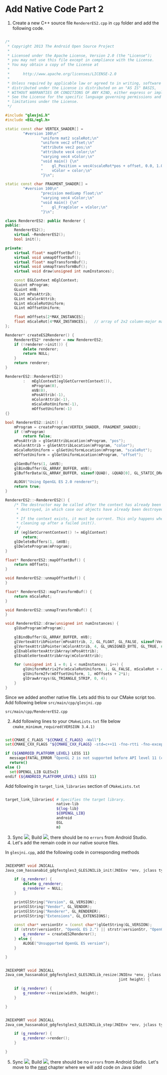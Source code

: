 # Add Native Code Part 2

1. Create a new C++ source file `RendererES2.cpp` in `cpp` folder and add the following code.

```c++ 

/*
 * Copyright 2013 The Android Open Source Project
 *
 * Licensed under the Apache License, Version 2.0 (the "License");
 * you may not use this file except in compliance with the License.
 * You may obtain a copy of the License at
 *
 *      http://www.apache.org/licenses/LICENSE-2.0
 *
 * Unless required by applicable law or agreed to in writing, software
 * distributed under the License is distributed on an "AS IS" BASIS,
 * WITHOUT WARRANTIES OR CONDITIONS OF ANY KIND, either express or implied.
 * See the License for the specific language governing permissions and
 * limitations under the License.
 */

#include "glesjni.h"
#include <EGL/egl.h>

static const char VERTEX_SHADER[] =
        "#version 100\n"
                "uniform mat2 scaleRot;\n"
                "uniform vec2 offset;\n"
                "attribute vec2 pos;\n"
                "attribute vec4 color;\n"
                "varying vec4 vColor;\n"
                "void main() {\n"
                "    gl_Position = vec4(scaleRot*pos + offset, 0.0, 1.0);\n"
                "    vColor = color;\n"
                "}\n";

static const char FRAGMENT_SHADER[] =
        "#version 100\n"
                "precision mediump float;\n"
                "varying vec4 vColor;\n"
                "void main() {\n"
                "    gl_FragColor = vColor;\n"
                "}\n";

class RendererES2: public Renderer {
public:
    RendererES2();
    virtual ~RendererES2();
    bool init();

private:
    virtual float* mapOffsetBuf();
    virtual void unmapOffsetBuf();
    virtual float* mapTransformBuf();
    virtual void unmapTransformBuf();
    virtual void draw(unsigned int numInstances);

    const EGLContext mEglContext;
    GLuint mProgram;
    GLuint mVB;
    GLint mPosAttrib;
    GLint mColorAttrib;
    GLint mScaleRotUniform;
    GLint mOffsetUniform;

    float mOffsets[2*MAX_INSTANCES];
    float mScaleRot[4*MAX_INSTANCES];   // array of 2x2 column-major matrices
};

Renderer* createES2Renderer() {
    RendererES2* renderer = new RendererES2;
    if (!renderer->init()) {
        delete renderer;
        return NULL;
    }
    return renderer;
}

RendererES2::RendererES2()
        :   mEglContext(eglGetCurrentContext()),
            mProgram(0),
            mVB(0),
            mPosAttrib(-1),
            mColorAttrib(-1),
            mScaleRotUniform(-1),
            mOffsetUniform(-1)
{}

bool RendererES2::init() {
    mProgram = createProgram(VERTEX_SHADER, FRAGMENT_SHADER);
    if (!mProgram)
        return false;
    mPosAttrib = glGetAttribLocation(mProgram, "pos");
    mColorAttrib = glGetAttribLocation(mProgram, "color");
    mScaleRotUniform = glGetUniformLocation(mProgram, "scaleRot");
    mOffsetUniform = glGetUniformLocation(mProgram, "offset");

    glGenBuffers(1, &mVB);
    glBindBuffer(GL_ARRAY_BUFFER, mVB);
    glBufferData(GL_ARRAY_BUFFER, sizeof(QUAD), &QUAD[0], GL_STATIC_DRAW);

    ALOGV("Using OpenGL ES 2.0 renderer");
    return true;
}

RendererES2::~RendererES2() {
    /* The destructor may be called after the context has already been
     * destroyed, in which case our objects have already been destroyed.
     *
     * If the context exists, it must be current. This only happens when we're
     * cleaning up after a failed init().
     */
    if (eglGetCurrentContext() != mEglContext)
        return;
    glDeleteBuffers(1, &mVB);
    glDeleteProgram(mProgram);
}

float* RendererES2::mapOffsetBuf() {
    return mOffsets;
}

void RendererES2::unmapOffsetBuf() {
}

float* RendererES2::mapTransformBuf() {
    return mScaleRot;
}

void RendererES2::unmapTransformBuf() {
}

void RendererES2::draw(unsigned int numInstances) {
    glUseProgram(mProgram);

    glBindBuffer(GL_ARRAY_BUFFER, mVB);
    glVertexAttribPointer(mPosAttrib, 2, GL_FLOAT, GL_FALSE, sizeof(Vertex), (const GLvoid*)offsetof(Vertex, pos));
    glVertexAttribPointer(mColorAttrib, 4, GL_UNSIGNED_BYTE, GL_TRUE, sizeof(Vertex), (const GLvoid*)offsetof(Vertex, rgba));
    glEnableVertexAttribArray(mPosAttrib);
    glEnableVertexAttribArray(mColorAttrib);

    for (unsigned int i = 0; i < numInstances; i++) {
        glUniformMatrix2fv(mScaleRotUniform, 1, GL_FALSE, mScaleRot + 4*i);
        glUniform2fv(mOffsetUniform, 1, mOffsets + 2*i);
        glDrawArrays(GL_TRIANGLE_STRIP, 0, 4);
    }
}

```

Since we added another native file. Lets add this to our CMake script too. Add following below `src/main/cpp/glesjni.cpp`

```bash
src/main/cpp/RendererES2.cpp
```


2. Add following lines to your `CMakeLists.txt` file below `cmake_minimum_required(VERSION 3.4.1)`

```bash

set(CMAKE_C_FLAGS "${CMAKE_C_FLAGS} -Wall")
set(CMAKE_CXX_FLAGS "${CMAKE_CXX_FLAGS} -std=c++11 -fno-rtti -fno-exceptions -Wall")

if (${ANDROID_PLATFORM_LEVEL} LESS 11)
  message(FATAL_ERROR "OpenGL 2 is not supported before API level 11 (currently using ${ANDROID_PLATFORM_LEVEL}).")
  return()
else ()
  set(OPENGL_LIB GLESv2)
endif (${ANDROID_PLATFORM_LEVEL} LESS 11)


```

Add following in `target_link_libraries` section of `CMakeLists.txt`

```bash

target_link_libraries( # Specifies the target library.
                       native-lib
                       ${log-lib}
                       ${OPENGL_LIB}
                       android
                       EGL
                       m)
```

3. Sync ![](https://codelabs.developers.google.com/codelabs/android-studio-jni/img/a0e53a92d95d4098.png), Build ![](https://codelabs.developers.google.com/codelabs/android-studio-jni/img/48d2cace55b491ec.png), there should be no `errors` from Android Studio.
4. Let's add the remain code in our native source files. 

In `glesjni.cpp`, add the following code in corresponding methods

```c++

JNIEXPORT void JNICALL
Java_com_hassanabid_gdgfestgles3_GLESJNILib_init(JNIEnv *env, jclass type) {

    if (g_renderer) {
        delete g_renderer;
        g_renderer = NULL;
    }

    printGlString("Version", GL_VERSION);
    printGlString("Vendor", GL_VENDOR);
    printGlString("Renderer", GL_RENDERER);
    printGlString("Extensions", GL_EXTENSIONS);

    const char* versionStr = (const char*)glGetString(GL_VERSION);
    if (strstr(versionStr, "OpenGL ES 2.") || strstr(versionStr, "OpenGL ES 3.")) {
        g_renderer = createES2Renderer();
    } else {
        ALOGE("Unsupported OpenGL ES version");
    }

}

```

```c++

JNIEXPORT void JNICALL
Java_com_hassanabid_gdgfestgles3_GLESJNILib_resize(JNIEnv *env, jclass type, jint width,
                                                   jint height) {

    if (g_renderer) {
        g_renderer->resize(width, height);
    }

}

```

```c++

JNIEXPORT void JNICALL
Java_com_hassanabid_gdgfestgles3_GLESJNILib_step(JNIEnv *env, jclass type) {

    if (g_renderer) {
        g_renderer->render();
    }

}

```

5. Sync ![](https://codelabs.developers.google.com/codelabs/android-studio-jni/img/a0e53a92d95d4098.png), Build ![](https://codelabs.developers.google.com/codelabs/android-studio-jni/img/48d2cace55b491ec.png), there should be no `errors` from Android Studio. Let's move to the [next](add_java_code.md) chapter where we will add code on Java side! 

